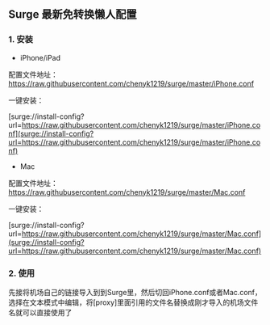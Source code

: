 ## Surge 最新免转换懒人配置

### 1. 安装

- iPhone/iPad

配置文件地址：https://raw.githubusercontent.com/chenyk1219/surge/master/iPhone.conf

一键安装：

[surge://install-config?url=https://raw.githubusercontent.com/chenyk1219/surge/master/iPhone.conf](surge://install-config?url=https://raw.githubusercontent.com/chenyk1219/surge/master/iPhone.conf)

- Mac

配置文件地址：https://raw.githubusercontent.com/chenyk1219/surge/master/Mac.conf

一键安装：

[surge://install-config?url=https://raw.githubusercontent.com/chenyk1219/surge/master/Mac.conf](surge://install-config?url=https://raw.githubusercontent.com/chenyk1219/surge/master/Mac.conf)

### 2. 使用

先接将机场自己的链接导入到到Surge里，然后切回iPhone.conf或者Mac.conf，选择在文本模式中编辑，将[proxy]里面引用的文件名替换成刚才导入的机场文件名就可以直接使用了